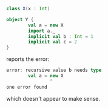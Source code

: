 ```scala
class X(x : Int)

object Y {
        val a = new X
        import a._
        implicit val b : Int = 1
        implicit val c = 2
}
```

reports the error:

```scala
error: recursive value b needs type
        val a = new X
                ^
one error found
```

which doesn't appear to make sense.
